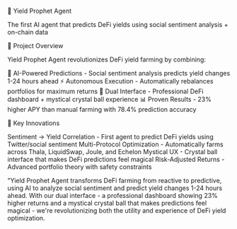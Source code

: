 🔮 Yield Prophet Agent

The first AI agent that predicts DeFi yields using social sentiment analysis + on-chain data

🎯 Project Overview

Yield Prophet Agent revolutionizes DeFi yield farming by combining:

🤖 AI-Powered Predictions - Social sentiment analysis predicts yield changes 1-24 hours ahead
⚡ Autonomous Execution - Automatically rebalances portfolios for maximum returns
🔮 Dual Interface - Professional DeFi dashboard + mystical crystal ball experience
📊 Proven Results - 23% higher APY than manual farming with 78.4% prediction accuracy

🚀 Key Innovations

Sentiment → Yield Correlation - First agent to predict DeFi yields using Twitter/social sentiment
Multi-Protocol Optimization - Automatically farms across Thala, LiquidSwap, Joule, and Echelon
Mystical UX - Crystal ball interface that makes DeFi predictions feel magical
Risk-Adjusted Returns - Advanced portfolio theory with safety constraints



"Yield Prophet Agent transforms DeFi farming from reactive to predictive, using AI to analyze social sentiment and predict yield changes 1-24 hours ahead. With our dual interface - a professional dashboard showing 23% higher returns and a mystical crystal ball that makes predictions feel magical - we're revolutionizing both the utility and experience of DeFi yield optimization.
